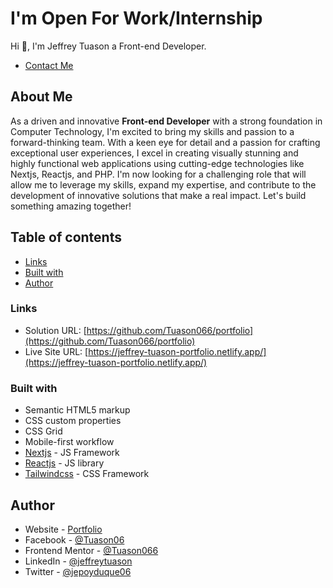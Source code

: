 # I'm Open For Work/Internship

Hi 👋, I'm Jeffrey Tuason a Front-end Developer.

- [Contact Me ](#developer)

## About Me

As a driven and innovative <strong>Front-end Developer</strong> with a strong foundation in Computer Technology, I'm excited to bring my skills and passion to a forward-thinking team. With a keen eye for detail and a passion for crafting exceptional user experiences, I excel in creating visually stunning and highly functional web applications using cutting-edge technologies like Nextjs, Reactjs, and PHP. I'm now looking for a challenging role that will allow me to leverage my skills, expand my expertise, and contribute to the development of innovative solutions that make a real impact. Let's build something amazing together!

## Table of contents

- [Links](#links)
- [Built with](#built-with)
- [Author](#author)

### Links

- Solution URL: [https://github.com/Tuason066/portfolio](https://github.com/Tuason066/portfolio)
- Live Site URL: [https://jeffrey-tuason-portfolio.netlify.app/](https://jeffrey-tuason-portfolio.netlify.app/)

### Built with

- Semantic HTML5 markup
- CSS custom properties
- CSS Grid
- Mobile-first workflow
- [Nextjs](https://nextjs.org/) - JS Framework
- [Reactjs](https://reactjs.org/) - JS library
- [Tailwindcss](https://tailwindcss.com/) - CSS Framework

## Author

- Website - [Portfolio](https://jeffrey-tuason-portfolio.netlify.app/)
- Facebook - [@Tuason06](https://www.facebook.com/Tuason06)
- Frontend Mentor - [@Tuason066](https://www.frontendmentor.io/profile/Tuason066)
- LinkedIn - [@jeffreytuason](https://www.linkedin.com/in/jeffreytuason/)
- Twitter - [@jepoyduque06](https://www.twitter.com/jepoyduque06)
